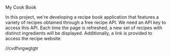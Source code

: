 My Cook Book

In this project, we're developing a recipe book application that features a variety of recipes obtained through a free recipe API. We need an API key to access this API. Each time the page is refreshed, a new set of recipes with distinct ingredients will be displayed. Additionally, a link is provided to access the recipe website.


//cvdfvrgwgtgtr